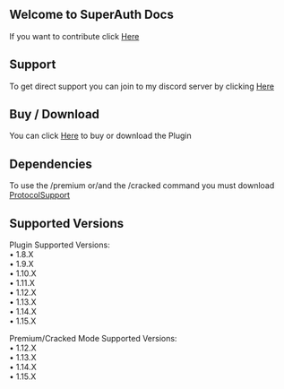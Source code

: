 ## Welcome to SuperAuth Docs

If you want to contribute click [Here](https://github.com/SuperAuth/docs)

## Support

To get direct support you can join to my discord server by clicking [Here](https://theprogramsrc.xyz/discord)

## Buy / Download

You can click [Here](https://songoda.com/marketplace/product/255) to buy or download the Plugin

## Dependencies

To use the /premium or/and the /cracked command you must download [ProtocolSupport](http://protocol.support)

## Supported Versions

Plugin Supported Versions:<br>
• 1.8.X<br>
• 1.9.X<br>
• 1.10.X<br>
• 1.11.X<br>
• 1.12.X<br>
• 1.13.X<br>
• 1.14.X<br>
• 1.15.X<br>

Premium/Cracked Mode Supported Versions:<br>
• 1.12.X<br>
• 1.13.X<br>
• 1.14.X<br>
• 1.15.X<br>
